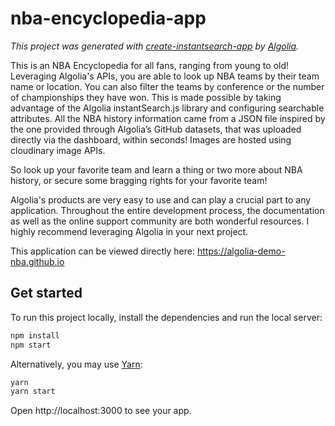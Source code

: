 # nba-encyclopedia-app

_This project was generated with [create-instantsearch-app](https://github.com/algolia/create-instantsearch-app) by [Algolia](https://algolia.com)._

This is an NBA Encyclopedia for all fans, ranging from young to old! Leveraging Algolia's APIs, you are able to look up NBA teams by their team name or location. You can also filter the teams by conference or the number of championships they have won. This is made possible by taking advantage of the Algolia instantSearch.js library and configuring searchable attributes. All the NBA history information came from a JSON file inspired by the one provided through Algolia’s GitHub datasets, that was uploaded directly via the dashboard, within seconds! Images are hosted using cloudinary image APIs.

So look up your favorite team and learn a thing or two more about NBA history, or secure some bragging rights for your favorite team! 

Algolia's products are very easy to use and can play a crucial part to any application. Throughout the entire development process, the documentation as well as the online support community are both wonderful resources. I highly recommend leveraging Algolia in your next project.

This application can be viewed directly here: https://algolia-demo-nba.github.io



## Get started

To run this project locally, install the dependencies and run the local server:

```sh
npm install
npm start
```

Alternatively, you may use [Yarn](https://http://yarnpkg.com/):

```sh
yarn
yarn start
```

Open http://localhost:3000 to see your app.
